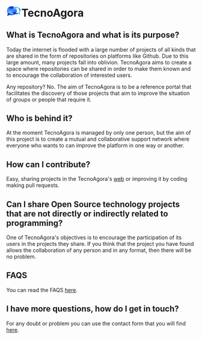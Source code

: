 # <img src="/views/resources/imgs/logo_export_example.png" width="8%">TecnoAgora
## What is TecnoAgora and what is its purpose?
Today the internet is flooded with a large number of projects of all kinds that are shared in the form of repositories on platforms like Github. Due to this large amount, many projects fall into oblivion. TecnoAgora aims to create a space where repositories can be shared in order to make them known and to encourage the collaboration of interested users.

Any repository? No. The aim of TecnoAgora is to be a reference portal that facilitates the discovery of those projects that aim to improve the situation of groups or people that require it.

## Who is behind it?
At the moment TecnoAgora is managed by only one person, but the aim of this project is to create a mutual and collaborative support network where everyone who wants to can improve the platform in one way or another.

## How can I contribute?
Easy, sharing projects in the TecnoAgora's [web](https://tecnoagora.com) or improving it by coding making pull requests.

## Can I share Open Source technology projects that are not directly or indirectly related to programming?
One of TecnoAgora's objectives is to encourage the participation of its users in the projects they share. If you think that the project you have found allows the collaboration of any person and in any format, then there will be no problem.

## FAQS
You can read the FAQS [here](https://tecnoagora.com/faqs).

## I have more questions, how do I get in touch?              
For any doubt or problem you can use the contact form that you will find [here](https://tecnoagora.com/contact).

